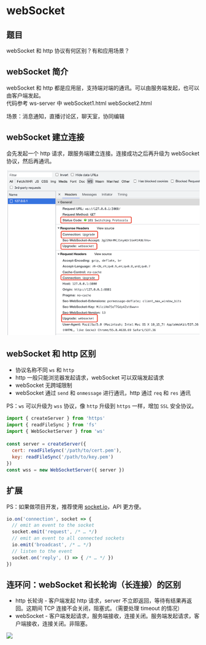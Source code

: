 # webSocket

## 题目

webSocket 和 http 协议有何区别？有和应用场景？

## webSocket 简介

webSocket 和 http 都是应用层，支持端对端的通讯。可以由服务端发起，也可以由客户端发起。<br>
代码参考 ws-server 中 webSocket1.html webSocket2.html

场景：消息通知，直播讨论区，聊天室，协同编辑

## webSocket 建立连接

会先发起一个 http 请求，跟服务端建立连接。连接成功之后再升级为 webSocket 协议，然后再通讯。

![](./img/ws连接.png)

## webSocket 和 http 区别

- 协议名称不同 `ws` 和 `http`
- http 一般只能浏览器发起请求，webSocket 可以双端发起请求
- webSocket 无跨域限制
- webSocket 通过 `send` 和 `onmessage` 进行通讯，http 通过 `req` 和 `res` 通讯

PS：`ws` 可以升级为 `wss` 协议，像 `http` 升级到 `https` 一样，增加 `SSL` 安全协议。

```js
import { createServer } from 'https'
import { readFileSync } from 'fs'
import { WebSocketServer } from 'ws'

const server = createServer({
  cert: readFileSync('/path/to/cert.pem'),
  key: readFileSync('/path/to/key.pem')
})
const wss = new WebSocketServer({ server })
```

## 扩展

PS：如果做项目开发，推荐使用 [socket.io](https://www.npmjs.com/package/socket.io)，API 更方便。

```js
io.on('connection', socket => {
  // emit an event to the socket
  socket.emit('request', /* … */)
  // emit an event to all connected sockets
  io.emit('broadcast', /* … */)
  // listen to the event
  socket.on('reply', () => { /* … */ })
})
```

## 连环问：webSocket 和长轮询（长连接）的区别

- http 长轮询 - 客户端发起 http 请求，server 不立即返回，等待有结果再返回。这期间 TCP 连接不会关闭，阻塞式。（需要处理 timeout 的情况）
- webSocket - 客户端发起请求，服务端接收，连接关闭。服务端发起请求，客户端接收，连接关闭。非阻塞。

![](./img/长轮询.jpeg)
